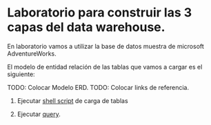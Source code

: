 # Laboratorio para construir las 3 capas del data warehouse.

En laboratorio vamos a utilizar la base de datos muestra de microsoft AdventureWorks.

El modelo de entidad relación de las tablas que vamos a cargar es el siguiente:

TODO: Colocar Modelo ERD.
TODO: Colocar links de referencia.

1. Ejecutar [shell script](1_bq_load_with_schema.sh) de carga de tablas

2. Ejecutar [query](2_fact_and_dim_tables.sql).

